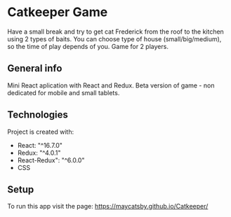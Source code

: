 # Catkeeper Game
Have a small break and try to get cat Frederick from the roof to the kitchen using 2 types of baits. You can choose type of house (small/big/medium), so the time of play depends of you. 
Game for 2 players.

## General info
Mini React aplication with React and Redux. Beta version of game - non dedicated for mobile and small tablets.
	
## Technologies
Project is created with:
* React: "^16.7.0"
* Redux: "^4.0.1"
* React-Redux": "^6.0.0"
* CSS
	
## Setup
To run this app visit the page: https://maycatsby.github.io/Catkeeper/

   
